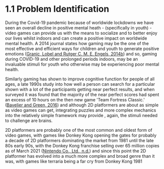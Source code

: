 # 1.1 Problem Identification

During the Covid-19 pandemic because of worldwide lockdowns we have seen an overall decline in positive mental heath - (specifically in youth) - video games can provide us with the means to socialize and to better enjoy our lives whilst indoors and can create a positive impact on worldwide mental health. A 2014 journal states how gaming may be the one of the most effective and efficient ways for children and youth to generate positive emotions ([Granic, Lobel and Rutger C. M. E. Engels, 2014b](../reference-list.md)) and so, gaming during COVID-19 and other prolonged periods indoors, may be an invaluable stimuli for youth who otherwise may be experiencing poor mental health.

Similarly gaming has shown to improve cognitive function for people of all ages, a late 1990s study into how well a person can search for a particular shown with a lot of the participants getting near perfect results, and when surveyed it was found that the majority of the near perfect scores had spent an excess of 10 hours on the then new game 'Team Fortress Classic.' ([Bavelier and Green, 2016](../reference-list.md)) and although 2D platformers are about as simple as video games can get, integrating puzzles and more complex mechanics into the relatively simple framework may provide , again, the  stimuli needed to challenge are brains.&#x20;

2D platformers are probably one of the most common and oldest form of video games, with games like Donkey Kong opening the gates for probably a decade of 2D platformers dominating the market from 1981 until the late 80s early 90s, with the Donkey Kong franchise selling over 65 million copies as of March 2021 ([Nintendo Co., Ltd., n.d.](../reference-list.md)) and since this point the 2D platformer has evolved into a much more complex and broad genre than it was, with games like terraria being a far cry from Donkey Kong 1981&#x20;



&#x20;
